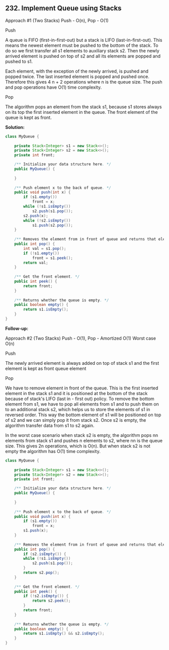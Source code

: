 ## 232. Implement Queue using Stacks

Approach #1 (Two Stacks) Push - O(n), Pop - O(1)

Push

A queue is FIFO (first-in-first-out) but a stack is LIFO (last-in-first-out). This means the newest element must be pushed to the bottom of the stack. To do so we first transfer all s1 elements to auxiliary stack s2. Then the newly arrived element is pushed on top of s2 and all its elements are popped and pushed to s1.

Each element, with the exception of the newly arrived, is pushed and popped twice. The last inserted element is popped and pushed once. Therefore this gives 4 n + 2 operations where n is the queue size. The push and pop operations have O(1) time complexity.

Pop

The algorithm pops an element from the stack s1, because s1 stores always on its top the first inserted element in the queue. The front element of the queue is kept as front.

**Solution:**

```java
class MyQueue {
    
    private Stack<Integer> s1 = new Stack<>();
    private Stack<Integer> s2 = new Stack<>();
    private int front;

    /** Initialize your data structure here. */
    public MyQueue() {
        
    }
    
    /** Push element x to the back of queue. */
    public void push(int x) {
        if (s1.empty())
            front = x;
        while (!s1.isEmpty())
            s2.push(s1.pop());
        s2.push(x);
        while (!s2.isEmpty())
            s1.push(s2.pop());
    }
    
    /** Removes the element from in front of queue and returns that element. */
    public int pop() {
        int val = s1.pop();
        if (!s1.empty())
            front = s1.peek();
        return val;
    }
    
    /** Get the front element. */
    public int peek() {
        return front;
    }
    
    /** Returns whether the queue is empty. */
    public boolean empty() {
        return s1.isEmpty();
    }
}
```

**Follow-up:**

Approach #2 (Two Stacks) Push - O(1), Pop - Amortized O(1) Worst case O(n)

Push

The newly arrived element is always added on top of stack s1 and the first element is kept as front queue element

Pop

We have to remove element in front of the queue. This is the first inserted element in the stack s1 and it is positioned at the bottom of the stack because of stack's LIFO (last in - first out) policy. To remove the bottom element from s1, we have to pop all elements from s1 and to push them on to an additional stack s2, which helps us to store the elements of s1 in reversed order. This way the bottom element of s1 will be positioned on top of s2 and we can simply pop it from stack s2. Once s2 is empty, the algorithm transfer data from s1 to s2 again.

In the worst case scenario when stack s2 is empty, the algorithm pops nn elements from stack s1 and pushes n elements to s2, where nn is the queue size. This gives 2n operations, which is O(n). But when stack s2 is not empty the algorithm has O(1) time complexity.

```java
class MyQueue {
    
    private Stack<Integer> s1 = new Stack<>();
    private Stack<Integer> s2 = new Stack<>();
    private int front;

    /** Initialize your data structure here. */
    public MyQueue() {
        
    }
    
    /** Push element x to the back of queue. */
    public void push(int x) {
        if (s1.empty())
            front = x;
        s1.push(x);
    }
    
    /** Removes the element from in front of queue and returns that element. */
    public int pop() {
        if (s2.isEmpty()) {
        while (!s1.isEmpty())
            s2.push(s1.pop());
        }
        return s2.pop();    
    }
    
    /** Get the front element. */
    public int peek() {
        if (!s2.isEmpty()) {
            return s2.peek();
        }
        return front;
    }
    
    /** Returns whether the queue is empty. */
    public boolean empty() {
        return s1.isEmpty() && s2.isEmpty();
    }
}
```
